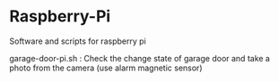 # Raspberry-Pi
Software and scripts for raspberry pi

garage-door-pi.sh : Check the change state of garage door and take a photo from the camera (use alarm magnetic sensor)
